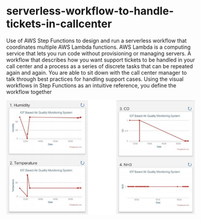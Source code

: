# serverless-workflow-to-handle-tickets-in-callcenter
Use of AWS Step Functions to design and run a serverless workflow that coordinates multiple AWS Lambda functions. AWS Lambda is a computing service that lets you run code without provisioning or managing servers.
A workflow that describes how you want support tickets to be handled in your call center and a process as a series of discrete tasks that can be repeated again and again. You are able to sit down with the call center manager to talk through best practices for handling support cases. Using the visual workflows in Step Functions as an intuitive reference, you define the workflow together

<p align="center">
  <img src="https://github.com/Jasmine-maryj/AQMS/blob/main/images/iot.jpg" width="600" alt="iot-output-matrix">
</p>
